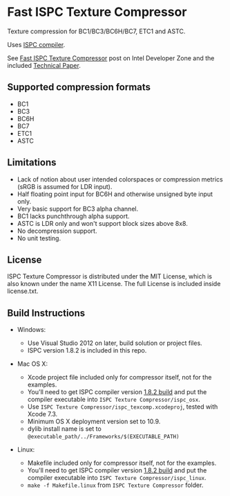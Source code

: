 # Fast ISPC Texture Compressor

Texture compression for BC1/BC3/BC6H/BC7, ETC1 and ASTC.

Uses [ISPC compiler](https://ispc.github.io/).

See [Fast ISPC Texture Compressor](https://software.intel.com/en-us/articles/fast-ispc-texture-compressor-update) post on
Intel Developer Zone and the included [Technical Paper](./blob/master/ISPC%20Texture%20Compressor/ISPC%20Texture%20Compressor.pdf).

## Supported compression formats

* BC1
* BC3
* BC6H
* BC7
* ETC1
* ASTC

## Limitations

* Lack of notion about user intended colorspaces or compression metrics (sRGB is assumed for LDR input).
* Half floating point input for BC6H and otherwise unsigned byte input only.
* Very basic support for BC3 alpha channel.
* BC1 lacks punchthrough alpha support.
* ASTC is LDR only and won't support block sizes above 8x8.
* No decompression support.
* No unit testing.

## License

ISPC Texture Compressor is distributed under the MIT License, which is also known under the name X11 License. The full License is included inside license.txt.

## Build Instructions

* Windows:
	* Use Visual Studio 2012 on later, build solution or project files.
	* ISPC version 1.8.2 is included in this repo.

* Mac OS X:
	* Xcode project file included only for compressor itself, not for the examples.
	* You'll need to get ISPC compiler version [1.8.2 build](https://sf.net/projects/ispcmirror) and put the compiler executable into `ISPC Texture Compressor/ispc_osx`.
	* Use `ISPC Texture Compressor/ispc_texcomp.xcodeproj`, tested with Xcode 7.3.
	* Minimum OS X deployment version set to 10.9.
	* dylib install name is set to `@executable_path/../Frameworks/$(EXECUTABLE_PATH)`

* Linux:
	* Makefile included only for compressor itself, not for the examples.
	* You'll need to get ISPC compiler version [1.8.2 build](https://sf.net/projects/ispcmirror) and put the compiler executable into `ISPC Texture Compressor/ispc_linux`.
	* `make -f Makefile.linux` from `ISPC Texture Compressor` folder.
